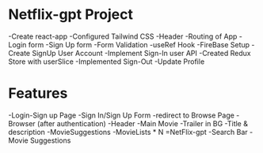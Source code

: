 # Netflix-gpt Project

-Create react-app
-Configured Tailwind CSS
-Header
-Routing of App
-Login form
-Sign Up form
-Form Validation
-useRef Hook
-FireBase Setup
-Create SignUp User Account
-Implement Sign-In user API
-Created Redux Store with userSlice
-Implemented Sign-Out
-Update Profile


# Features
-Login-Sign up Page
       -Sign In/Sign Up Form
       -redirect to Browse Page
  -Browser (after authentication)
       -Header
       -Main Movie
          -Trailer in BG
          -Title & description
          -MovieSuggestions
              -MovieLists * N
 =NetFlix-gpt
      -Search Bar
      -Movie Suggestions
